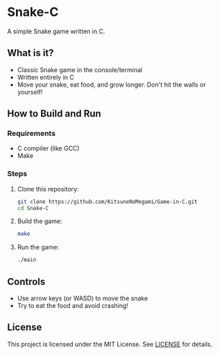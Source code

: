 # Snake-C

A simple Snake game written in C.

## What is it?

- Classic Snake game in the console/terminal
- Written entirely in C
- Move your snake, eat food, and grow longer. Don't hit the walls or yourself!

## How to Build and Run

### Requirements

- C compiler (like GCC)
- Make

### Steps

1. Clone this repository:
   ```bash
   git clone https://github.com/KitsuneNoMegami/Game-in-C.git
   cd Snake-C
   ```

2. Build the game:
   ```bash
   make
   ```

3. Run the game:
   ```bash
   ./main
   ```

## Controls

- Use arrow keys (or WASD) to move the snake
- Try to eat the food and avoid crashing!

## License

This project is licensed under the MIT License. See [LICENSE](LICENSE) for details.
